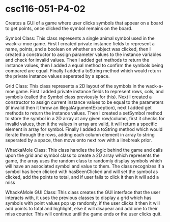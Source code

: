 # csc116-051-P4-02

Creates a GUI of a game where user clicks symbols that appear on a board to get points, once clicked the symbol remains on the board.

Symbol Class: This class represents a single animal symbol used in the wack-a-moe game. First I created private instance fields to represent a name, points, and a boolean on whether an object was clicked, then I created a constructor to assign parameter values to the instance variables and check for invalid values. Then I added get methods to return the instance values, then I added a equal method to confirm the symbols being compared are equal. Finally I added a toString method which would return the private instance values seperated by a space. 

Grid Class: This class represents a 2D layout of the symbols in the wack-a-moe game. First I added private instance fields to represent rows, cols, and symbols (called the Symbol class previously for this). Next I created a constructor to assign current instance values to be equal to the parameters (if invalid then it throw an IllegalArgumentException), next I added get methods to return the instance values. Then I created a setSymbol method to store the symbol in a 2D array at any given row/column, first it checks for invalid values, then it the values in array are valid, it will return a specific element in array for symbol. Finally I added a toString method which would iterate through the rows, adding each column element in array to string seperated by a space, then move onto next row with a linebreak prior. 

WhackaMole Class: This class handles the logic behind the game and calls upon the grid and symbol class to create a 2D array which represents the game, the array uses the random class to randomly display symbols which will have an associated symbol and value to them. The class recognizes if a symbol has been clicked with hasBeenClicked and will set the symbol as clicked, add the points to total, and if user fails to click it then it will add a miss

WhackAMole GUI Class: This class creates the GUI interface that the user interacts with, it uses the previous classes to display a grid which has symbols with point values pop up randomly, if the user clicks it then it will add points to total and highlight, else it will disapear and add one to their miss counter. This will continue until the game ends or the user clicks quit.
